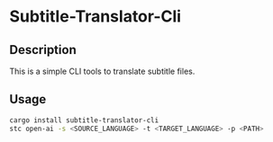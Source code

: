 # Subtitle-Translator-Cli
## Description
This is a simple CLI tools to translate subtitle files.

## Usage
```bash
cargo install subtitle-translator-cli
stc open-ai -s <SOURCE_LANGUAGE> -t <TARGET_LANGUAGE> -p <PATH>
```